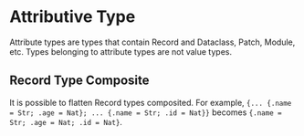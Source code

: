 # Attributive Type

Attribute types are types that contain Record and Dataclass, Patch, Module, etc.
Types belonging to attribute types are not value types.

## Record Type Composite 

It is possible to flatten Record types composited.
For example, `{... {.name = Str; .age = Nat}; ... {.name = Str; .id = Nat}}` becomes `{.name = Str; .age = Nat; .id = Nat}`.